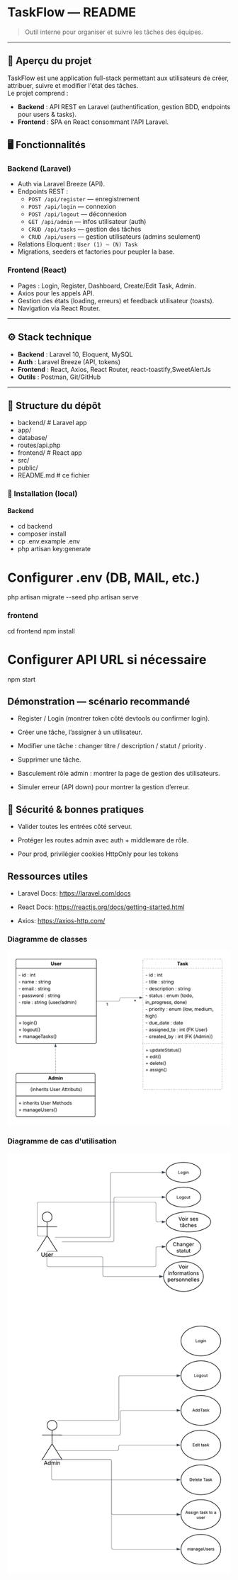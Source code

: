 # TaskFlow — README

> Outil interne pour organiser et suivre les tâches des équipes.

---

## 📌 Aperçu du projet

TaskFlow est une application full-stack permettant aux utilisateurs de créer, attribuer, suivre et modifier l'état des tâches.  
Le projet comprend :

- **Backend** : API REST en Laravel (authentification, gestion BDD, endpoints pour users & tasks).
- **Frontend** : SPA en React consommant l'API Laravel.

## 🖥️ Fonctionnalités

### Backend (Laravel)

- Auth via Laravel Breeze (API).
- Endpoints REST :
  - `POST /api/register` — enregistrement
  - `POST /api/login` — connexion
  - `POST /api/logout` — déconnexion
  - `GET /api/admin` — infos utilisateur (auth)
  - `CRUD /api/tasks` — gestion des tâches
  - `CRUD /api/users` — gestion utilisateurs (admins seulement)
- Relations Eloquent : `User (1) — (N) Task`
- Migrations, seeders et factories pour peupler la base.

### Frontend (React)

- Pages : Login, Register, Dashboard, Create/Edit Task, Admin.
- Axios pour les appels API.
- Gestion des états (loading, erreurs) et feedback utilisateur (toasts).
- Navigation via React Router.

---

## ⚙️ Stack technique

- **Backend** : Laravel 10, Eloquent, MySQL
- **Auth** : Laravel Breeze (API, tokens)
- **Frontend** : React, Axios, React Router, react-toastify,SweetAlertJs
- **Outils** : Postman, Git/GitHub

---

## 📁 Structure du dépôt

- backend/ # Laravel app
- app/
- database/
- routes/api.php
- frontend/ # React app
- src/
- public/
- README.md # ce fichier

### 🚀 Installation (local)

#### Backend

- cd backend
- composer install
- cp .env.example .env
- php artisan key:generate

# Configurer .env (DB, MAIL, etc.)

php artisan migrate --seed
php artisan serve

### frontend

cd frontend
npm install

# Configurer API URL si nécessaire

npm start

## Démonstration — scénario recommandé

- Register / Login (montrer token côté devtools ou confirmer login).

- Créer une tâche, l’assigner à un utilisateur.

- Modifier une tâche : changer titre / description / statut / priority .

- Supprimer une tâche.

- Basculement rôle admin : montrer la page de gestion des utilisateurs.

- Simuler erreur (API down) pour montrer la gestion d’erreur.

## 🔐 Sécurité & bonnes pratiques

- Valider toutes les entrées côté serveur.

- Protéger les routes admin avec auth + middleware de rôle.

- Pour prod, privilégier cookies HttpOnly pour les tokens

## Ressources utiles

- Laravel Docs: https://laravel.com/docs

- React Docs: https://reactjs.org/docs/getting-started.html

- Axios: https://axios-http.com/

### Diagramme de classes

![Diagramme de classes](assets/class-diagram.png)

### Diagramme de cas d'utilisation

![Diagramme de cas d'utilisation](assets/use-case-diagram.png)

```

```
